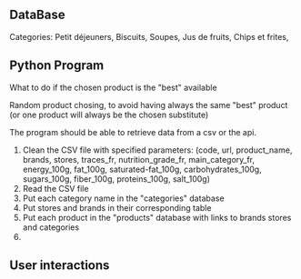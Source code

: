 ## DataBase
Categories:
Petit déjeuners,
Biscuits,
Soupes,
Jus de fruits,
Chips et frites,



## Python Program
What to do if the chosen product is the "best" available

Random product chosing, to avoid having always the same "best" product (or one product will always be the chosen substitute)

The program should be able to retrieve data from a csv or the api.

1. Clean the CSV file with specified parameters: (code, url, product_name, brands, stores, traces_fr, nutrition_grade_fr, main_category_fr, energy_100g, fat_100g, saturated-fat_100g, carbohydrates_100g, sugars_100g, fiber_100g, proteins_100g, salt_100g)
2. Read the CSV file
3. Put each category name in the "categories" database
4. Put stores and brands in their corresponding table
4. Put each product in the "products" database with links to brands stores and categories
5. 

## User interactions